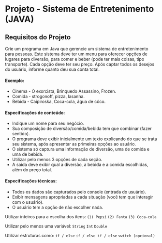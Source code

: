 # Projeto - Sistema de Entretenimento (JAVA)

## Requisitos do Projeto
Crie um programa em Java que gerencie um sistema de entretenimento para pessoas. Este sistema deve ter um menu para oferecer opções de lugares para diversão, para comer e beber (pode ter mais coisas, tipo transporte). Cada opção deve ter seu preço. Após captar todos os desejos do usuário, informe quanto deu sua conta total.

#### Exemplo:
- Cinema - O exorcista, Brinquedo Assassino, Frozen.
- Comida - strogonoff, pizza, lasanha.
- Bebida - Caipiroska, Coca-cola, água de côco.

#### Especificações de conteúdo:
- Indique um nome para seu negócio.
- Sua composição de diversão/comida/bebida tem que combinar (fazer sentido).
- O programa deve exibir inicialmente um texto explicando do que se trata seu sistema, após apresentar as primeiras opções ao usuário.
- O sistema só captura uma informação de diversão, uma de comida e uma de bebida.
- Utilizar pelo menos 3 opções de cada seção.
- A saída deve exibir qual a diversão, a bebida e a comida escolhidas, além do preço total.

#### Especificações técnicas:
- Todos os dados são capturados pelo console (entrada do usuário).
- Exibir mensagens apropriadas a cada situação (você tem que interagir com o usuário).
- O usuário tem a opção de não escolher nada.

Utilizar inteiros para a escolha dos itens:
`(1) Pepsi`
`(2) Fanta`
`(3) Coca-cola`

Utilizar pelo menos uma variável:
`String`
`Int`
`Double`

Utilizar estruturas como:
`if / else`
`if / else if / else`
`switch (opcional)`
